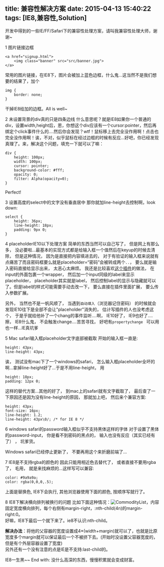 title: 兼容性解决方案
date: 2015-04-13 15:40:22
tags: [IE8,兼容性,Solution]
---
 
开发中得到的一些IE/FF/Safari下的兼容性处理方案，请叫我兼容性处理大师，谢谢~

1 图片链接边框
       

    <a href="signup.html">
        <img class="banner" src="src/banner.jpg">
    </a>
常用的图片链接，在IE8下，图片会被加上蓝色边框，什么鬼...这当然不是我们想要的结果了，加个

    img {
        border: none;
    }

干掉IE8给加的边框。All is well~
<!-- more -->
2 未设置背景的div真的只是四条边线
什么意思呢？就是IE8如果你一个普通的div，设置width,height后，恩，你想这个div应该有一个cursor:pointer，然后再绑定个click事件什么的....然后你会发现？wtf！鼠标移上去完全没作用啊！点击也完全没作用啊！诶，不对，似乎鼠标在经过边框的时候有反应...好吧，你已经发现真理了。来，解决这个问题，填充一下就可以了嘛：


    div {
        height: 100px;
        width: 100px;
        cursor: pointer;
        background-color: #fff;
        opacity: 0;
        filter: Alpha(opacity=0);
    }
Perfect!

3 设置高度的select中的文字没有垂直居中
那你就加line-height去控制啊，look down:


    select {
        height: 36px;
        line-height: 18px;
        padding: 9px 0;
    }

4 placeholderIE10以下处理方案
简单的东西当然可以自己写了， 但是网上有那么多， 没必要啦...最基本的实现方式都是给输入框一个值然后在keyup的时候去清除， 但是这种情况， 因为是直接把内容填进去的， 对于有验证的输入框来说就有点痛苦了而且密码框要么就是placeholder=“密码”会被转成两个`..`， 要么就是输入密码直接给显示出来， 太恶心太麻烦。
我还是比较喜欢[这个插件](https://github.com/amerikan/placeholder-polyfill)的做法， 在input的外面包裹一个wrapper， 然后加一个input同级的label来显示placeholder， placeholder其实就是label， 然后控制label的显示与隐藏就可以了。但是label的样式可能需要手动去改一下， 要么直接在插件里面扩展， 要么传入参数扩展。 

另外， 当然也不是一帆风顺了， 当遇到`自动填入`（浏览器记住密码） 的时候就会发现IE10往下是全部不会让"placeholder"消失的， 估计写插件的人也没考虑这个， 于是乎就给他补了一个chang的事件监听....啊， IE10好了， IE9也好了....擦， IE8什么鬼， 不会触发change....苦苦寻找， 好吧有`propertychange
` 可以用也一样...IE真坑爹

5 Mac safari输入框placeholder文字底部被截取
开始的输入框一直是:

    height: 43px;
    line-height: 43px;
    
诶， 测试没有mac下了一个windows的safari， 怎么输入框placeholder全坏的啊...拿掉line-height好了...于是不用line-height， 用
    
    height: 18px;
    padding: 12px 0;
    
这样的替代方案...其他的好了， 到mac上的safari就有文字截取了， 最后查了一下原因还是因为没有line-height的原因， 那就加上吧， 然后来个兼容方案:

    height: 43px;
    font-size: 16px;
    line-height: 1.2;
    line-height: 43px\0/; /* for IE 8 */

6 windows safari的password输入框似乎不支持黑体这样的字体
对于设置了黑体的password-input， 你是看不到密码的黑点的， 输入也没有反应（其实已经有了） ， 坑爹货。 

Windows safari已经停止更新了， 不要再用这个来折磨前端了...

7 IE8是不支持rgba的颜色的
因此只能用相近色去替代了， 或者直接不要用rgba了， 毛用， 就是来找麻烦的...这样写可以兼容:

    color: #9a9a9a;
    color: rgba(0,0,0,.5);
上面是替换色, IE8下会执行, 其他浏览器使用下面的颜色, 按顺序写就行了。 

8 IE8下解决横向排列被换行的问题
比如下面这种情况：![CommodityList](https://dn-xuqi.qbox.me/list.png)，内容固定宽度横向排列，每个右侧有margin-right，:nth-child(4n)的margin-right:0。  
好嘛，IE8下最后一个就下来了。ie8不认识:nth-child。

**解决办法**：将他的父容器的宽度设置成4*(width+margin)就可以了，也就是比原宽度多个margin就可以保证最后一个不被挤下去。(开始时没设置父容器宽度的，但是有个外层容器设置了宽度)  
另外还有一个没有注意的点是IE是不支持:last-child的。  

IE8一生黑~~
End with: 没什么高深的东西，慢慢积累就会变成财富。
